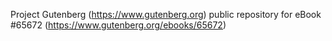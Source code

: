 Project Gutenberg (https://www.gutenberg.org) public repository for
eBook #65672 (https://www.gutenberg.org/ebooks/65672)
